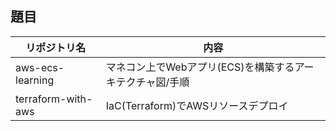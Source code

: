 ## 題目

|リポジトリ名|内容|
|----|----|
|aws-ecs-learning|マネコン上でWebアプリ(ECS)を構築するアーキテクチャ図/手順|
|terraform-with-aws|IaC(Terraform)でAWSリソースデプロイ|
